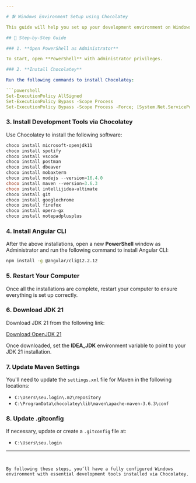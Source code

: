 ```yaml
---

# 🛠️ Windows Environment Setup using Chocolatey

This guide will help you set up your development environment on Windows using **Chocolatey**, a package manager for Windows. By following these steps, you'll quickly install essential tools and configure your system for development.

## 📜 Step-by-Step Guide

### 1. **Open PowerShell as Administrator**

To start, open **PowerShell** with administrator privileges.

### 2. **Install Chocolatey**

Run the following commands to install Chocolatey:

```powershell
Set-ExecutionPolicy AllSigned
Set-ExecutionPolicy Bypass -Scope Process
Set-ExecutionPolicy Bypass -Scope Process -Force; [System.Net.ServicePointManager]::SecurityProtocol = [System.Net.ServicePointManager]::SecurityProtocol -bor 3072; iex ((New-Object System.Net.WebClient).DownloadString('https://chocolatey.org/install.ps1'))
```

### 3. **Install Development Tools via Chocolatey**

Use Chocolatey to install the following software:

```powershell
choco install microsoft-openjdk11
choco install spotify
choco install vscode
choco install postman
choco install dbeaver
choco install mobaxterm
choco install nodejs --version=16.4.0
choco install maven --version=3.6.3
choco install intellijidea-ultimate
choco install git
choco install googlechrome
choco install firefox
choco install opera-gx
choco install notepadplusplus
```

### 4. **Install Angular CLI**

After the above installations, open a new **PowerShell** window as Administrator and run the following command to install Angular CLI:

```bash
npm install -g @angular/cli@12.2.12
```

### 5. **Restart Your Computer**

Once all the installations are complete, restart your computer to ensure everything is set up correctly.

### 6. **Download JDK 21**

Download JDK 21 from the following link:

[Download OpenJDK 21](https://learn.microsoft.com/en-us/java/openjdk/download#openjdk-21)

Once downloaded, set the **IDEA_JDK** environment variable to point to your JDK 21 installation.

### 7. **Update Maven Settings**

You'll need to update the `settings.xml` file for Maven in the following locations:
- `C:\Users\seu.login\.m2\repository`
- `C:\ProgramData\chocolatey\lib\maven\apache-maven-3.6.3\conf`

### 8. **Update .gitconfig**

If necessary, update or create a `.gitconfig` file at:
- `C:\Users\seu.login`

---
```


By following these steps, you’ll have a fully configured Windows environment with essential development tools installed via Chocolatey.
